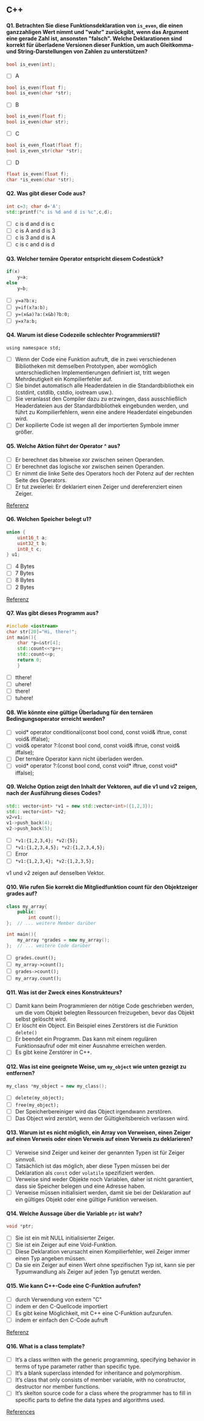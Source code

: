 ## C++

#### Q1. Betrachten Sie diese Funktionsdeklaration von `is_even`, die einen ganzzahligen Wert nimmt und "wahr" zurückgibt, wenn das Argument eine gerade Zahl ist, ansonsten "falsch". Welche Deklarationen sind korrekt für überladene Versionen dieser Funktion, um auch Gleitkomma- und String-Darstellungen von Zahlen zu unterstützen?

```cpp
bool is_even(int);
```

- [ ] A

```cpp
bool is_even(float f);
bool is_even(char *str);
```

- [ ] B

```cpp
bool is_even(float f);
bool is_even(char str);
```

- [ ] C

```cpp
bool is_even_float(float f);
bool is_even_str(char *str);
```

- [ ] D

```cpp
float is_even(float f);
char *is_even(char *str);
```

#### Q2. Was gibt dieser Code aus?

```cpp
int c=3; char d='A';
std::printf("c is %d and d is %c",c,d);
```

- [ ] c is d and d is c
- [ ] c is A and d is 3
- [ ] c is 3 and d is A
- [ ] c is c and d is d

#### Q3. Welcher ternäre Operator entspricht diesem Codestück?

```cpp
if(x)
    y=a;
else
    y=b;
```

- [ ] `y=a?b:x;`
- [ ] `y=if(x?a:b);`
- [ ] `y=(x&a)?a:(x&b)?b:0;`
- [ ] `y=x?a:b;`

#### Q4. Warum ist diese Codezeile schlechter Programmierstil?

`using namespace std;`

- [ ] Wenn der Code eine Funktion aufruft, die in zwei verschiedenen Bibliotheken mit demselben Prototypen, aber womöglich unterschiedlichen Implementierungen definiert ist, tritt wegen Mehrdeutigkeit ein Kompilierfehler auf.
- [ ] Sie bindet automatisch alle Headerdateien in die Standardbibliothek ein (cstdint, cstdlib, cstdio, iostream usw.).
- [ ] Sie veranlasst den Compiler dazu zu erzwingen, dass ausschließlich Headerdateien aus der Standardbibliothek eingebunden werden, und führt zu Kompilierfehlern, wenn eine andere Headerdatei eingebunden wird.
- [ ] Der kopilierte Code ist wegen all der importierten Symbole immer größer.

#### Q5. Welche Aktion führt der Operator ^ aus?

- [ ] Er berechnet das bitweise xor zwischen seinen Operanden.
- [ ] Er berechnet das logische xor zwischen seinen Operanden.
- [ ] Er nimmt die linke Seite des Operators hoch der Potenz auf der rechten Seite des Operators.
- [ ] Er tut zweierlei: Er deklariert einen Zeiger und dereferenziert einen Zeiger.

[Referenz](https://cplusplus.com/doc/tutorial/operators/)

#### Q6. Welchen Speicher belegt u1?

```cpp
union {
    uint16_t a;
    uint32_t b;
    int8_t c;
} u1;
```

- [ ] 4 Bytes
- [ ] 7 Bytes
- [ ] 8 Bytes
- [ ] 2 Bytes

[Referenz](https://en.cppreference.com/w/cpp/language/union)

#### Q7. Was gibt dieses Programm aus?

```cpp
#include <iostream>
char str[20]="Hi, there!";
int main(){
    char *p=&str[4];
    std::count<<*p++;
    std::count<<p;
    return 0;
    }
```

- [ ] tthere!
- [ ] uhere!
- [ ] there!
- [ ] tuhere!

#### Q8. Wie könnte eine gültige Überladung für den ternären Bedingungsoperator erreicht werden?

- [ ] void\* operator conditional(const bool cond, const void& iftrue, const void& iffalse);
- [ ] void& operator ?:(const bool cond, const void& iftrue, const void& iffalse);
- [ ] Der ternäre Operator kann nicht überladen werden.
- [ ] void* operator ?:(const bool cond, const void* iftrue, const void\* iffalse);

#### Q9. Welche Option zeigt den Inhalt der Vektoren, auf die v1 und v2 zeigen, nach der Ausführung dieses Codes?

```cpp
std:: vector<int> *v1 = new std::vector<int>({1,2,3});
std:: vector<int> *v2;
v2=v1;
v1->push_back(4);
v2->push_back(5);
```

- [ ] `*v1:{1,2,3,4}; *v2:{5};`
- [ ] `*v1:{1,2,3,4,5}; *v2:{1,2,3,4,5};`
- [ ] Error
- [ ] `*v1:{1,2,3,4}; *v2:{1,2,3,5};`

v1 und v2 zeigen auf denselben Vektor.

#### Q10. Wie rufen Sie korrekt die Mitgliedfunktion count für den Objektzeiger grades auf?

```cpp
class my_array{
    public:
        int count();
};  // ... weitere Member darüber

int main(){
    my_array *grades = new my_array();
};  // ... weitere Code darüber
```

- [ ] `grades.count();`
- [ ] `my_array->count();`
- [ ] `grades->count();`
- [ ] `my_array.count();`

#### Q11. Was ist der Zweck eines Konstrukteurs?

- [ ] Damit kann beim Programmieren der nötige Code geschrieben werden, um die vom Objekt belegten Ressourcen freizugeben, bevor das Objekt selbst gelöscht wird.
- [ ] Er löscht ein Object. Ein Beispiel eines Zerstörers ist die Funktion `delete()`
- [ ] Er beendet ein Programm. Das kann mit einem regulären Funktionsaufruf oder mit einer Ausnahme erreichen werden.
- [ ] Es gibt keine Zerstörer in C++.

#### Q12. Was ist eine geeignete Weise, um `my_object` wie unten gezeigt zu entfernen?

```cpp
my_class *my_object = new my_class();
```

- [ ] `delete(my_object);`
- [ ] `free(my_object);`
- [ ] Der Speicherbereiniger wird das Object irgendwann zerstören.
- [ ] Das Object wird zerstört, wenn der Gültigkeitsbereich verlassen wird.

#### Q13. Warum ist es nicht möglich, ein Array von Verweisen, einen Zeiger auf einen Verweis oder einen Verweis auf einen Verweis zu deklarieren?

- [ ] Verweise sind Zeiger und keiner der genannten Typen ist für Zeiger sinnvoll.
- [ ] Tatsächlich ist das möglich, aber diese Typen müssen bei der Deklaration als `const` oder `volatile` spezifiziert werden.
- [ ] Verweise sind weder Objekte noch Variablen, daher ist nicht garantiert, dass sie Speicher belegen und eine Adresse haben.
- [ ] Verweise müssen initialisiert werden, damit sie bei der Deklaration auf ein gültiges Objekt oder eine gültige Funktion verweisen.

#### Q14. Welche Aussage über die Variable `ptr` ist wahr?

```cpp
void *ptr;
```

- [ ] Sie ist ein mit NULL initialisierter Zeiger.
- [ ] Sie ist ein Zeiger auf eine Void-Funktion.
- [ ] Diese Deklaration verursacht einen Kompilierfehler, weil Zeiger immer einen Typ angeben müssen.
- [ ] Da sie ein Zeiger auf einen Wert ohne spezifischen Typ ist, kann sie per Typumwandlung als Zeiger auf jeden Typ genutzt werden.

#### Q15. Wie kann C++-Code eine C-Funktion aufrufen?

- [ ] durch Verwendung von extern "C"
- [ ] indem er den C-Quellcode importiert
- [ ] Es gibt keine Möglichkeit, mit C++ eine C-Funktion aufzurufen.
- [ ] indem er einfach den C-Code aufruft

[Referenz](https://isocpp.org/wiki/faq/mixing-c-and-cpp)

#### Q16. What is a class template?

- [ ] It’s a class written with the generic programming, specifying behavior in terms of type parameter rather than specific type.
- [ ] It’s a blank superclass intended for inheritance and polymorphism.
- [ ] It’s class that only consists of member variable, with no constructor, destructor nor member functions.
- [ ] It’s skelton source code for a class where the programmer has to fill in specific parts to define the data types and algorithms used.

[References](https://www.ibm.com/docs/en/zos/2.2.0?topic=only-class-templates-c)
